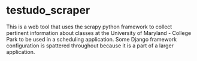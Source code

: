 # testudo_scraper
This is a web tool that uses the scrapy python framework to collect pertinent information about classes at the University of Maryland - College Park to be used in a scheduling application. Some Django framework configuration is spattered throughout because it is a part of a larger application. 
